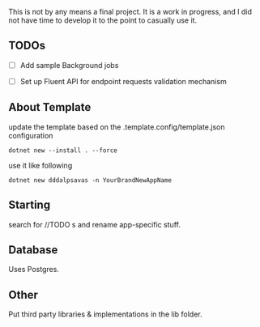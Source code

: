 This is not by any means a final project. It is a work in progress, and I did not have time to develop it to the point to casually use it.

## TODOs
 
- [ ] Add sample Background jobs
- [ ] Set up Fluent API for endpoint requests validation mechanism


## About Template

update the template based on the .template.config/template.json configuration

```shell 
dotnet new --install . --force
```

use it like following

```shell
dotnet new dddalpsavas -n YourBrandNewAppName
```

## Starting

search for //TODO s and rename app-specific stuff.


## Database

Uses Postgres.


## Other

Put third party libraries & implementations in the lib folder.
